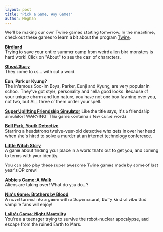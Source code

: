 ```yaml
---
layout: post
title: "Pick a Game, Any Game!"
author: Meghan
---
```

We'll be making our own Twine games starting tomorrow. In the meantime, check out these games to learn a bit about the 
program [Twine](https://twinery.org/).

[**Birdland**](http://birdland.camp/)<br>
Trying to save your entire summer camp from weird alien bird monsters is hard work! Click on "About" to see the cast of characters.

[**Ghost Story**](https://witchglitch.itch.io/ghost-story)<br>
They come to us... with out a word.

[**Eun, Park or Kyung?**](http://philome.la/Dao898/eun-park-or-kyung/play)<br>
The infamous Soo-Im Boys, Parker, Eunji and Kyung, are very popular in school. They've got style, personality and hella good looks. 
Because of your unique charm and fun nature, you have not one boy fawning over you, not two, but ALL three of them under your spell.

[**Super Uplifting Friendship Simulator**](https://karastone.itch.io/super-uplifting-friendship-simulator)
Like the title says, it's a friendship simulator! WARNING: This game contains a few curse words.

[**Bell Park, Youth Detective**](http://youthdetective.com/)<br>
Starring a headstrong twelve-year-old detective who gets in over her head when she's hired to solve a murder at an internet 
technology conference.

[**Little Witch Story**](http://forestambassador.com/post/122511107045/little-witch-story-is-a-game-about-magic-and)<br>
A game about finding your place in a world that’s out to get you, and coming to terms with your identity.

You can also play these super awesome Twine games made by some of last year's OP crew!

[**Abbie's Game: A Walk**](http://octaviaproject.org/stories/Abbie%20A%20Walk%20Complete.html)<br>
Aliens are taking over!  What do you do...?

[**Nia's Game: Brothers by Blood**](http://octaviaproject.org/stories/Nia-Brothers%20by%20Blood%20Complete.html)<br>
A novel turned into a game with a Supernatural, Buffy kind of vibe that vampire fans will enjoy!

[**Laila's Game: Night Mentality**](http://octaviaproject.org/stories/Laila-Night%20Mentality-Complete.html)<br>
You're a a teenager trying to survive the robot-nuclear apocalypse, and escape from the ruined Earth to Mars.
